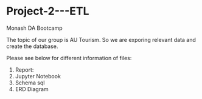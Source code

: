 # Project-2---ETL
Monash DA Bootcamp

The topic of our group is AU Tourism.
So we are exporing relevant data and create the database.

Please see below for different information of files:
1. Report: 
2. Jupyter Notebook
3. Schema sql
4. ERD Diagram
